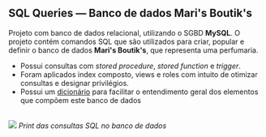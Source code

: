 ## SQL Queries — Banco de dados Mari's Boutik's

<p>Projeto com banco de dados relacional, utilizando o SGBD <b>MySQL</b>. O projeto contém comandos SQL que são utilizados para criar, popular e definir o banco de dados <b>Mari's Boutik's</b>, que representa uma perfumaria.</p>

  <ul>
    <li>Possui consultas com <i>stored procedure</i>, <i>stored function</i> e <i>trigger</i>.</li>
    <li>Foram aplicados index composto, views e roles com intuito de otimizar consultas e designar privilégios.</li>
    <li>Possui um <a href="https://github.com/luigieterovik/database-perfumaria/blob/main/dicionario.pdf">dicionário</a> para facilitar o entendimento geral dos elementos que compõem este banco de dados</li>
  </ul>

  <br>

  <img src="https://i.imgur.com/4rDrSoa.png">
  <label><i>Print das consultas SQL no banco de dados</i></label>
